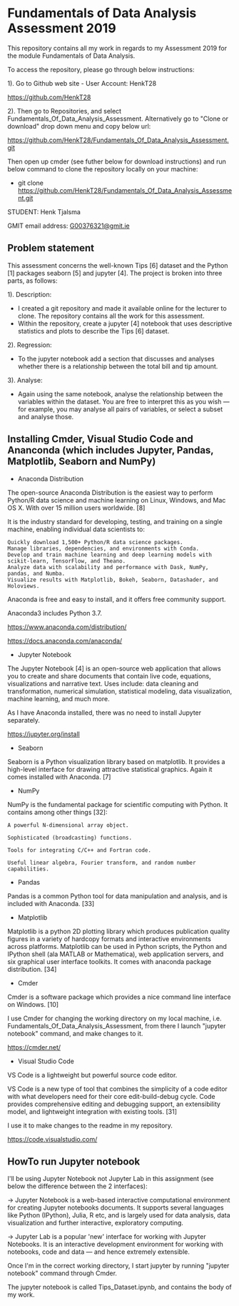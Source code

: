 # Fundamentals of Data Analysis Assessment 2019

This repository contains all my work in regards to my Assessment 2019 for the module Fundamentals of Data Analysis.

To access the repository, please go through below instructions:

1). Go to Github web site - User Account: HenkT28

<https://github.com/HenkT28>

2). Then go to Repositories, and select Fundamentals_Of_Data_Analysis_Assessment. Alternatively go to "Clone or download" drop down menu and copy below url:

<https://github.com/HenkT28/Fundamentals_Of_Data_Analysis_Assessment.git>

Then open up cmder (see futher below for download instructions) and run below command to clone the repository locally on your machine:

* git clone <https://github.com/HenkT28/Fundamentals_Of_Data_Analysis_Assessment.git>

STUDENT: Henk Tjalsma

GMIT email address: G00376321@gmit.ie

## Problem statement

This assessment concerns the well-known Tips [6] dataset and the Python [1] packages seaborn [5] and jupyter [4]. The project is broken into three parts, as follows:

1). Description:

* I created a git repository and made it available online for the lecturer to clone. The repository contains all the work for this assessment.
* Within the repository, create a jupyter [4] notebook that uses descriptive statistics and plots to describe the Tips [6] dataset.

2). Regression:

* To the jupyter notebook add a section that discusses and analyses whether there is a relationship between the total bill and tip amount.

3). Analyse:

* Again using the same notebook, analyse the relationship between the variables within the dataset. You are free to interpret this as you wish — for example, you may analyse all pairs of variables, or select a subset and analyse those.

## Installing Cmder, Visual Studio Code and Ananconda (which includes Jupyter, Pandas, Matplotlib, Seaborn and NumPy)

* Anaconda Distribution

The open-source Anaconda Distribution is the easiest way to perform Python/R data science and machine learning on Linux, Windows, and Mac OS X. With over 15 million users worldwide. [8]

It is the industry standard for developing, testing, and training on a single machine, enabling individual data scientists to:

    Quickly download 1,500+ Python/R data science packages.
    Manage libraries, dependencies, and environments with Conda.
    Develop and train machine learning and deep learning models with scikit-learn, TensorFlow, and Theano.
    Analyze data with scalability and performance with Dask, NumPy, pandas, and Numba.
    Visualize results with Matplotlib, Bokeh, Seaborn, Datashader, and Holoviews.

Anaconda is free and easy to install, and it offers free community support.

Anaconda3 includes Python 3.7.

<https://www.anaconda.com/distribution/>

<https://docs.anaconda.com/anaconda/>

* Jupyter Notebook

The Jupyter Notebook [4] is an open-source web application that allows you to create and share documents that contain live code, equations, visualizations and narrative text. Uses include: data cleaning and transformation, numerical simulation, statistical modeling, data visualization, machine learning, and much more.

As I have Anaconda installed, there was no need to install Jupyter separately.

<https://jupyter.org/install>

* Seaborn

Seaborn is a Python visualization library based on matplotlib. It provides a high-level interface for drawing attractive statistical graphics. Again it comes installed with Anaconda. [7]

* NumPy

NumPy is the fundamental package for scientific computing with Python. It contains among other things [32]:

    A powerful N-dimensional array object.

    Sophisticated (broadcasting) functions.

    Tools for integrating C/C++ and Fortran code.

    Useful linear algebra, Fourier transform, and random number capabilities.

* Pandas

Pandas is a common Python tool for data manipulation and analysis, and is included with Anaconda. [33]

* Matplotlib

Matplotlib is a python 2D plotting library which produces publication quality figures in a variety of hardcopy formats and interactive environments across platforms. Matplotlib can be used in Python scripts, the Python and IPython shell (ala MATLAB or Mathematica), web application servers, and six graphical user interface toolkits. It comes with anaconda package distribution. [34]

* Cmder

Cmder is a software package which provides a nice command line interface on Windows. [10]

I use Cmder for changing the working directory on my local machine, i.e. Fundamentals_Of_Data_Analysis_Assessment, from there I launch "jupyter notebook" command, and make changes to it.

<https://cmder.net/>

* Visual Studio Code

VS Code is a lightweight but powerful source code editor.

VS Code is a new type of tool that combines the simplicity of a code editor with what developers need for their core edit-build-debug cycle. Code provides comprehensive editing and debugging support, an extensibility model, and lightweight integration with existing tools. [31]

I use it to make changes to the readme in my repository.

<https://code.visualstudio.com/>

## HowTo run Jupyter notebook

I'll be using Jupyter Notebook not Jupyter Lab in this assignment (see below the difference between the 2 interfaces):

-> Jupyter Notebook is a web-based interactive computational environment for creating Jupyter notebooks documents. It supports several languages like Python (IPython), Julia, R etc, and is largely used for data analysis, data visualization and further interactive, exploratory computing.

-> Jupyter Lab is a popular 'new' interface for working with Jupyter Notebooks. It is an interactive development environment for working with notebooks, code and data — and hence extremely extensible.

Once I'm in the correct working directory, I start jupyter by running "jupyter notebook" command through Cmder.

The jupyter notebook is called Tips_Dataset.ipynb, and contains the body of my work.
